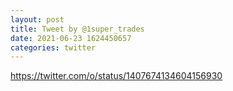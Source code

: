 ```yaml
--- 
layout: post 
title: Tweet by @1super_trades 
date: 2021-06-23 1624450657 
categories: twitter 
--- 
```

https://twitter.com/o/status/1407674134604156930